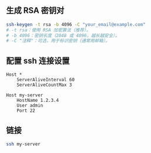## 生成 RSA 密钥对

```bash
ssh-keygen -t rsa -b 4096 -C "your_email@example.com"
# -t rsa：使用 RSA 加密算法（推荐）。
# -b 4096：密钥长度（2048 或 4096，越长越安全）。
# -C "注释"：可选，用于标识密钥（通常用邮箱）。
```

## 配置 ssh 连接设置

```
Host *
    ServerAliveInterval 60
    ServerAliveCountMax 3

Host my-server
    HostName 1.2.3.4
    User admin
    Port 22
```

## 链接

```bash
ssh my-server
```
